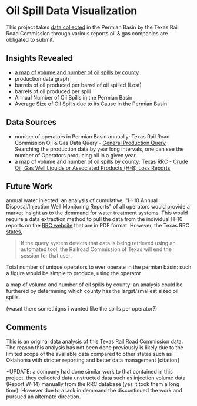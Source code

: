 # Oil Spill Data Visualization

This project takes [data collected](http://www.rrc.state.tx.us/about-us/resource-center/research/online-research-queries/) in the Permian Basin by the Texas Rail Road Commission through various reports oil & gas companies are obligated to submit. 


## Insights Revealed
- [a map of volume and number of oil spills by county](presentable/oil_spill_net_loss_2009_2018.png)
- production data graph
- barrels of oil produced per barrel of oil spilled (Lost)
- barrels of oil produced per spill
- Annual Number of Oil Spills in the Permian Basin
- Average Size of Oil Spills due to its Cause in the Permian Basin


## Data Sources
- number of operators in Permian Basin annually: Texas Rail Road Commission Oil & Gas Data Query - [General Production Query](http://webapps2.rrc.texas.gov/EWA/productionQueryAction.do) Searching the production data by year long intervals, one can see the number of Operators producing oil in a given year.
- a map of volume and number of oil spills by county: Texas RRC - [Crude Oil, Gas Well Liquids or Associated Products (H-8) Loss Reports](http://www.rrc.state.tx.us/oil-gas/compliance-enforcement/h-8/)

## Future Work
annual water injected: an analysis of cumulative, "H-10 Annual Disposal/Injection Well Monitoring Reports" of all operators would provide a market insight as to the demmand for water treatment systems. This would require a data extraction method to pull the data from the individual H-10 reports on the [RRC website](http://webapps.rrc.state.tx.us/H10/h10PublicMain.do) that are in PDF format. However, the Texas RRC [states](http://www.rrc.state.tx.us/about-us/resource-center/research/online-research-queries/), 
> If the query system detects that data is being retrieved using an automated tool, the Railroad Commission of Texas will end the session for that user.

Total number of unique operators to ever operate in the permian basin: such a figure would be simple to produce, using the operator


a map of volume and number of oil spills by county: an analysis could be furthered by determining which county has the largst/smallest sized oil spills.

(wasnt there somethigns i wanted like the spills per operator?)

## Comments
This is an original data analysis of this Texas Rail Road Commission data. The reason this analysis has not been done previously is likely due to the limited scope of the available data compared to other states such as Oklahoma with stricter reporting and better data management [citation]

*UPDATE: a company had done similar work to that contained in this project. they collected data unstructed data such as injection volume data (Report W-14) manually from the RRC database (yes it took them a long time). However due to a lack in demmand the discontinued the work and pursued an alternate direction.

